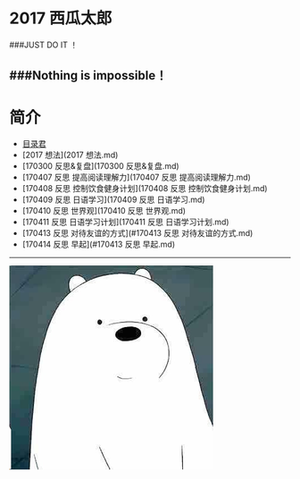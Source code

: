 # **2017 西瓜太郎**

###JUST DO IT ！

###Nothing is impossible！
---
# 简介

- [目录君](README.md)
- [2017 想法](2017 想法.md)
- [170300 反思&复盘](170300 反思&复盘.md)
- [170407 反思 提高阅读理解力](170407 反思 提高阅读理解力.md)
- [170408 反思 控制饮食健身计划](170408 反思 控制饮食健身计划.md)
- [170409 反思 日语学习](170409 反思 日语学习.md)
- [170410 反思 世界观](170410 反思 世界观.md)
- [170411 反思 日语学习计划](170411 反思 日语学习计划.md)
- [170413 反思 对待友谊的方式](#170413 反思 对待友谊的方式.md)
- [170414 反思 早起](#170413 反思 早起.md)
- ---

[](C:\Users\Administrator\Desktop\My-Plan-in-2017\_image)

![](./_image/2017-04-05-00-42-51.jpg)